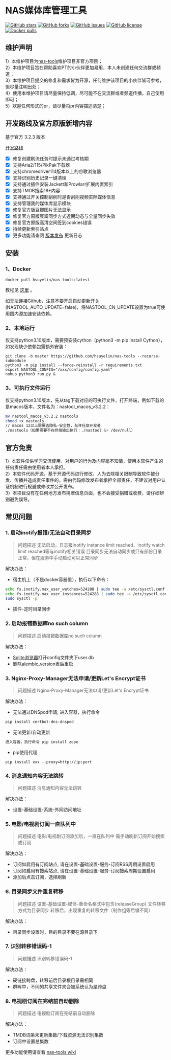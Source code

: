 # NAS媒体库管理工具

[![GitHub stars](https://img.shields.io/github/stars/zengliming/nas-tools?style=plastic)](https://github.com/zengliming/nas-tools/stargazers)
[![GitHub forks](https://img.shields.io/github/forks/zengliming/nas-tools?style=plastic)](https://github.com/zengliming/nas-tools/network/members)
[![GitHub issues](https://img.shields.io/github/issues/zengliming/nas-tools?style=plastic)](https://github.com/zengliming/nas-tools/issues)
[![GitHub license](https://img.shields.io/github/license/zengliming/nas-tools?style=plastic)](https://github.com/hsuyelin/nas-tools/blob/master/LICENSE.md)
[![Docker pulls](https://img.shields.io/docker/pulls/zengliming/nas-tools?style=plastic)](https://hub.docker.com/r/zengliming/nas-tools)

## 维护声明

1）本维护项目为[nas-tools](https://github.com/NAStool/nas-tools)维护项目非官方项目；  
2）本维护项目旨在帮助喜欢PT的小伙伴更加易用，本人未创建任何交流群或频道；  
3）本维护项目提交的修复和需求皆为开源，任何维护该项目的小伙伴皆可参考，但尽量注明出处；  
4）使用本维护项目请尽量保持低调，尽可能不在交流群或者频道传播，自己使用即可；  
5）欢迎任何形式的pr，请尽量将pr内容描述清楚；  

## 开发路线及官方原版新增内容

基于官方 3.2.3 版本

[开发路线](https://github.com/zengliming/nas-tools/discussions/91)
- [x] 修复创建刷流任务时提示未通过考核期
- [x] 支持Aria2/115/PikPak下载器
- [x] 支持chromedriver114版本以上的谷歌浏览器
- [x] 支持识别历史记录一键清理
- [x] 支持通过插件安装Jackett和Prowlarr扩展内置索引
- [x] 支持TMDB搜索18+内容
- [x] 支持通过开关控制刮削时是否刮削视频实际媒体信息
- [x] 支持管理我的媒体库显示模块
- [x] 修复官方版豆瓣图片无法显示
- [x] 修复官方原版豆瓣同步方式近期动态与全量同步失效
- [x] 修复官方原版高清空间签到cookies错误
- [x] 持续更新索引站点
- [x] 更多功能请查阅 [版本发布](https://github.com/zengliming/nas-tools/releases)  更新日志 

## 安装
### 1、Docker
```
docker pull hsuyelin/nas-tools:latest
```
教程见 [这里](https://raw.githubusercontent.com/hsuyelin/nas-tools/master/docker/readme.md) 。

如无法连接Github，注意不要开启自动更新开关(NASTOOL_AUTO_UPDATE=false)，将NASTOOL_CN_UPDATE设置为true可使用国内源加速安装依赖。

### 2、本地运行
仅支持python3.10版本，需要预安装cython（python3 -m pip install Cython），如发现缺少依赖包需额外安装：
```
git clone -b master https://github.com/hsuyelin/nas-tools --recurse-submodule 
python3 -m pip install --force-reinstall -r requirements.txt
export NASTOOL_CONFIG="/xxx/config/config.yaml"
nohup python3 run.py & 
```

### 3、可执行文件运行
仅支持python3.10版本，先从tag下载对应的可执行文件，打开终端，例如下载的是macos版本，文件名为：nastool_macos_v3.2.2：
```bash
mv nastool_macos_v3.2.2 nastools
chmod +x nastools
// macos 12以上需要去隐私-安全性，允许任意开发者
./nastools（如果需要不在终端输出执行：./nastool &> /dev/null）
```

## 官方免责

1）本软件仅供学习交流使用，对用户的行为及内容毫不知情，使用本软件产生的任何责任需由使用者本人承担。  
2）本软件代码开源，基于开源代码进行修改，人为去除相关限制导致软件被分发、传播并造成责任事件的，需由代码修改发布者承担全部责任，不建议对用户认证机制进行规避或修改并公开发布。  
3）本项目没有在任何地方发布捐赠信息页面，也不会接受捐赠或收费，请仔细辨别避免误导。


## 常见问题

### 1. 启动inotify报错/无法自动目录同步

> 问题描述
> 无法启动，日志报inotify instance limit reached、inotify watch limit reached等与inotify相关错误
> 目录同步无法自动同步或只有部份目录正常，但在服务中手动启动可以正常同步

解决办法：
* 宿主机上（不是docker容器里），执行以下命令：
 ```bash
echo fs.inotify.max_user_watches=524288 | sudo tee -a /etc/sysctl.conf
echo fs.inotify.max_user_instances=524288 | sudo tee -a /etc/sysctl.conf
sudo sysctl -p
```
* 插件-定时目录同步

### 2. 启动报错数据库no such column
> 问题描述
> 启动报错数据库no such column

解决办法：
* [Sqlite浏览器](https://github.com/sqlitebrowser/sqlitebrowser)打开config文件夹下user.db
* 删除alembic_version表后重启

### 3. Nginx-Proxy-Manager无法申请/更新Let's Encrypt证书
> 问题描述
> Nginx-Proxy-Manager无法申请/更新Let's Encrypt证书

解决办法：
* 无法通过DNSpod申请, 进入容器，执行命令
```bash
pip install certbot-dns-dnspod
```

* 无法更新/自动更新
```bash
进入容器，执行命令 pip install zope
```

* pip使用代理
```
pip install xxx --proxy=http://ip:port
```

### 4. 消息通知内容无法跳转
> 问题描述
> 消息通知内容无法跳转

解决办法：
* 设置-基础设置-系统-外网访问地址

### 5. 电影/电视剧订阅一直队列中
> 问题描述
> 电影/电视剧订阅添加后，一直在队列中
> 需手动刷新订阅开始搜索或订阅

解决办法：
* 订阅如启用有订阅站点, 请在设置-基础设置-服务-订阅RSS周期设置启用
* 订阅如启用有搜索站点, 请在设置-基础设置-服务-订阅搜索周期设置启用
* 添加后点击订阅，选择刷新

### 6. 目录同步文件重复转移
> 问题描述
> 设置-基础设置-媒体-重命名格式中包含{releaseGroup}
> 文件转移方式为目录同步
> 转移后，出现重复的转移文件（制作组等后缀不同）

解决办法：
* 目录同步设置时，目的目录不要在源目录下

### 7. 识别转移错误码-1
> 问题描述
> 识别转移错误码-1

解决办法：
* 硬链接跨盘，转移前后目录根目录需相同
* 群晖中，不同的共享文件夹会被系统认为是跨盘

### 8. 电视剧订阅在完结前自动删除
> 问题描述
> 电视剧订阅在完结前自动删除

解决办法：
*  TMDB词条未更新集数/下载资源无法识别集数
*  订阅中设置总集数

更多功能使用请查看 [nas-tools wiki](https://t.me/NAStool_wiki)
